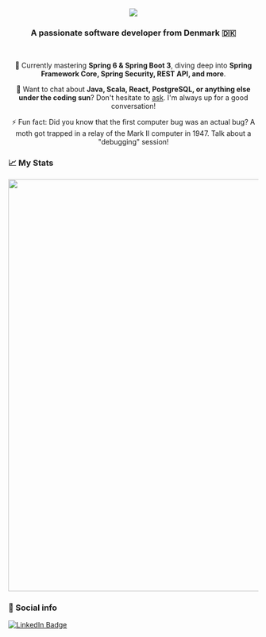 <h1 align="center">
    <img src="https://readme-typing-svg.herokuapp.com/?font=Righteous&size=35&center=true&vCenter=true&width=500&height=70&duration=4000&lines=Hi+There!+👋;+I'm+Marouan+El+Haddad!;" />
</h1>

<h3 align="center">A passionate software developer from Denmark 🇩🇰</h3>

<br/>

<div align="center">

🌱 Currently mastering **Spring 6 & Spring Boot 3**, diving deep into **Spring Framework Core, Spring Security, REST API, and more**.

💬 Want to chat about **Java, Scala, React, PostgreSQL, or anything else under the coding sun**? Don't hesitate to [ask](https://github.com/Marouan-El-Haddad/Marouan-El-Haddad/issues). I'm always up for a good conversation!

⚡ Fun fact: Did you know that the first computer bug was an actual bug? A moth got trapped in a relay of the Mark II computer in 1947. Talk about a "debugging" session!

</div>


### 📈 My Stats 
<img width="830" src="https://github-readme-activity-graph.vercel.app/graph?username=Marouan-El-Haddad&bg_color=21232a&color=a8eeff&line=61dafb&point=f0fcff&area=true&hide_border=false" />

### 🔗 Social info

<div id="badges">
    <a href="https://www.linkedin.com/in/marouan-el-haddad/">
    <img src="https://img.shields.io/badge/LinkedIn-blue?style=for-the-badge&logo=linkedin&logoColor=white" alt="LinkedIn Badge"/>
    </a>
</div>

<!--
**Marouan-El-Haddad/Marouan-El-Haddad** is a ✨ _special_ ✨ repository because its `README.md` (this file) appears on your GitHub profile.

Here are some ideas to get you started:

- 🔭 I’m currently working on ...
- 🌱 I’m currently learning ...
- 👯 I’m looking to collaborate on ...
- 🤔 I’m looking for help with ...
- 💬 Ask me about ...
- 📫 How to reach me: ...
- 😄 Pronouns: ...
- ⚡ Fun fact: ...
-->
